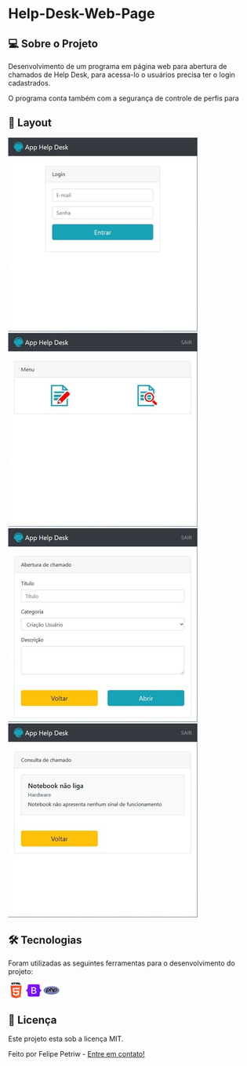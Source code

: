 # Help-Desk-Web-Page
 
## 💻 Sobre o Projeto
Desenvolvimento de um programa em página web para abertura de chamados de Help Desk, para acessa-lo o usuários precisa ter o login cadastrados.

O programa conta também com a segurança de controle de perfis para 


## 🎨 Layout

![image](https://github.com/FelipePetriw/Help-Desk-Web-Page/blob/main/img/Tela01.JPG)
![image](https://github.com/FelipePetriw/Help-Desk-Web-Page/blob/main/img/Tela02.JPG)
![image](https://github.com/FelipePetriw/Help-Desk-Web-Page/blob/main/img/Tela03.JPG)
![image](https://github.com/FelipePetriw/Help-Desk-Web-Page/blob/main/img/Tela04.JPG)

## 🛠 Tecnologias

Foram utilizadas as seguintes ferramentas para o desenvolvimento do projeto:

<code><img height="32" src="https://raw.githubusercontent.com/github/explore/80688e429a7d4ef2fca1e82350fe8e3517d3494d/topics/html/html.png" alt="HTML5"/></code>
<code><img height="32" src="https://github.com/devicons/devicon/blob/master/icons/bootstrap/bootstrap-original.svg" alt="Bootstrap"/></code>
<code><img height="32" src="https://github.com/devicons/devicon/blob/master/icons/php/php-original.svg" alt="PHP"/></code>


## 📝 Licença

Este projeto esta sob a licença MIT.

Feito por Felipe Petriw - [Entre em contato!](https://www.linkedin.com/in/felipepetriw/)
